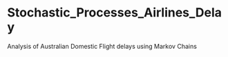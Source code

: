# Stochastic_Processes_Airlines_Delay
Analysis of Australian Domestic Flight delays using Markov Chains

